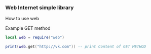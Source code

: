 ### Web Internet simple library

How to use web

Example GET method
```lua
local web = require("web")

print(web.get("http://vk.com")) -- print Content of GET METHOD
```
